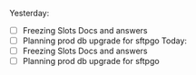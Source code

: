 Yesterday:
  - [ ] Freezing Slots Docs and answers
  - [ ] Planning prod db upgrade for sftpgo
Today:
  - [ ] Freezing Slots Docs and answers
  - [ ] Planning prod db upgrade for sftpgo
